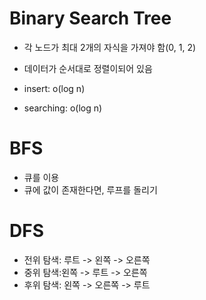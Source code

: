# Binary Search Tree

- 각 노드가 최대 2개의 자식을 가져야 함(0, 1, 2)
- 데이터가 순서대로 정렬이되어 있음

- insert: o(log n)
- searching: o(log n)

# BFS

- 큐를 이용
- 큐에 값이 존재한다면, 루프를 돌리기

# DFS

- 전위 탐색: 루트 -> 왼쪽 -> 오른쪽
- 중위 탐색:왼쪽 -> 루트 -> 오른쪽
- 후위 탐색: 왼쪽 -> 오른쪽 -> 루트
